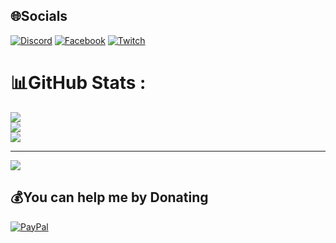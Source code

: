 
## 🌐Socials
[![Discord](https://img.shields.io/badge/Discord-%237289DA.svg?logo=discord&logoColor=white)](htttps://discord.gg/Arons#0891) [![Facebook](https://img.shields.io/badge/Facebook-%231877F2.svg?logo=Facebook&logoColor=white)](https://facebook.com/https://www.facebook.com/profile.php?id=100075095181058) [![Twitch](https://img.shields.io/badge/Twitch-%239146FF.svg?logo=Twitch&logoColor=white)](https://twitch.tv/Arons_lie) 

# 📊GitHub Stats :
![](https://github-readme-stats.vercel.app/api?username=Aronslie&theme=radical&hide_border=false&include_all_commits=false&count_private=false)<br/>
![](https://github-readme-streak-stats.herokuapp.com/?user=Aronslie&theme=radical&hide_border=false)<br/>
![](https://github-readme-stats.vercel.app/api/top-langs/?username=Aronslie&theme=radical&hide_border=false&include_all_commits=false&count_private=false&layout=compact)

---
[![](https://visitcount.itsvg.in/api?id=Aronslie&icon=1&color=1)](https://visitcount.itsvg.in)

  ## 💰You can help me by Donating
  [![PayPal](https://img.shields.io/badge/PayPal-00457C?style=for-the-badge&logo=paypal&logoColor=white)](https://paypal.me/paypal.me/aronslie) 

  <!-- Proudly created with GPRM ( https://gprm.itsvg.in ) -->
  

